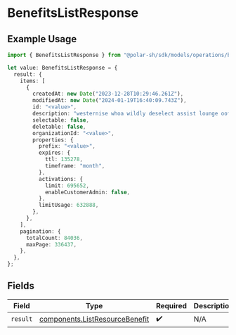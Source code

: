 # BenefitsListResponse

## Example Usage

```typescript
import { BenefitsListResponse } from "@polar-sh/sdk/models/operations/benefitslist.js";

let value: BenefitsListResponse = {
  result: {
    items: [
      {
        createdAt: new Date("2023-12-28T10:29:46.261Z"),
        modifiedAt: new Date("2024-01-19T16:40:09.743Z"),
        id: "<value>",
        description: "westernise whoa wildly deselect assist lounge oof revere",
        selectable: false,
        deletable: false,
        organizationId: "<value>",
        properties: {
          prefix: "<value>",
          expires: {
            ttl: 135278,
            timeframe: "month",
          },
          activations: {
            limit: 695652,
            enableCustomerAdmin: false,
          },
          limitUsage: 632888,
        },
      },
    ],
    pagination: {
      totalCount: 84036,
      maxPage: 336437,
    },
  },
};
```

## Fields

| Field                                                                            | Type                                                                             | Required                                                                         | Description                                                                      |
| -------------------------------------------------------------------------------- | -------------------------------------------------------------------------------- | -------------------------------------------------------------------------------- | -------------------------------------------------------------------------------- |
| `result`                                                                         | [components.ListResourceBenefit](../../models/components/listresourcebenefit.md) | :heavy_check_mark:                                                               | N/A                                                                              |